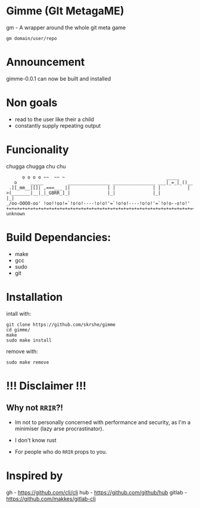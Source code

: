 # Gimme (GIt MetagaME)
gm - A wrapper around the whole git meta game

`gm domain/user/repo`

# Announcement
gimme-0.0.1 can now be built and installed

# Non goals
- read to the user like their a child
- constantly supply repeating output

# Funcionality
chugga chugga chu chu
```
      o o o o ~~  ~~ ~                                      _____
   o     _____         ________________ ________________ ___|_=_|_()__
 .][_mm__|[]| ,===___ ||              | |              | |          |
>(_______|__|_|_GBRR_]_|              |_|              |_|          |_|
_/oo-OOOO-oo' !oo!!oo!=`!o!o!----!o!o!'=`!o!o!----!o!o!'=`!o!o--o!o!'
+=+=+=+=+=+=+=+=+=+=+=+=+=+=+=+=+=+=+=+=+=+=+=+=+=+=+=+=+=+=+=+=+=+=+=+=
unknown
```

# Build Dependancies:
- make
- gcc
- sudo
- git
# Installation
intall with:
```console
git clone https://github.com/skrshe/gimme
cd gimme/
make
sudo make install
```
remove with:
```console
sudo make remove
```

# !!! Disclaimer !!!
## Why not `RRIR`?!
- Im not to personally concerned with performance and security,
as I'm a minimiser (lazy arse procrastinator).
- I don't know rust

- For people who do `RRIR` props to you.

# Inspired by
gh -  https://github.com/cli/cli
hub - https://github.com/github/hub
gitlab - https://github.com/makkes/gitlab-cli
